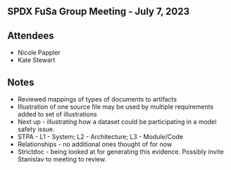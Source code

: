 ## SPDX FuSa Group Meeting - July 7, 2023

## Attendees
* Nicole Pappler
* Kate Stewart

## Notes

* Reviewed mappings of types of documents to artifacts
* Illustration of one source file may be used by multiple requirements added to set of illustrations
* Next up - illustrating how a dataset could be participating in a model safety issue.
* STPA - L1 - System;   L2 - Architecture;  L3 - Module/Code
* Relationships - no additional ones thought of for now
* Strictdoc - being looked at for generating this evidence.   Possibly invite Stanislav to meeting to review.
